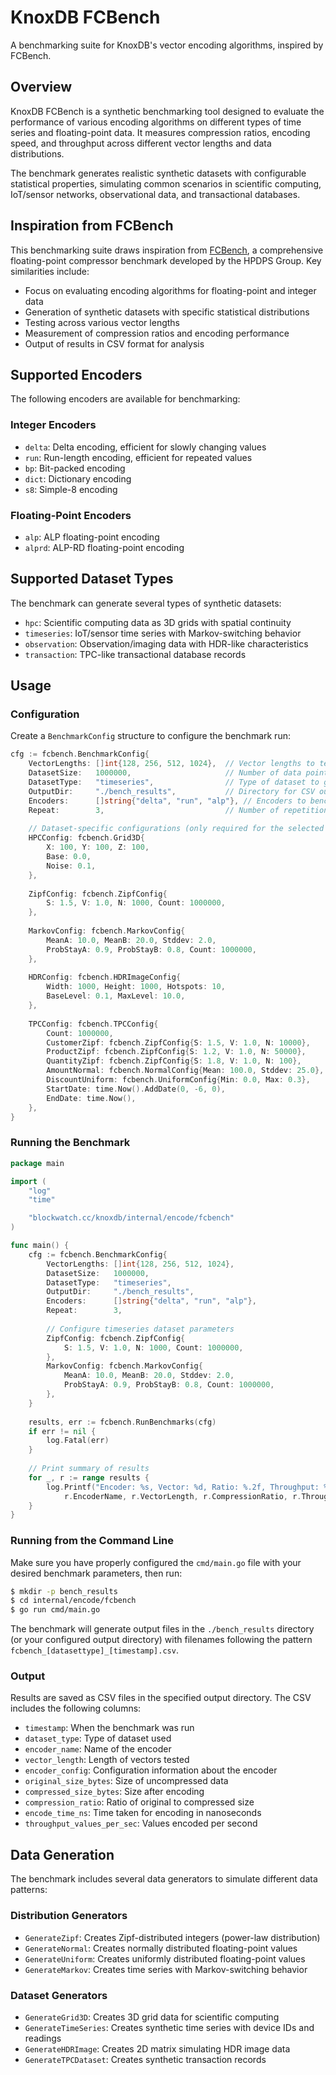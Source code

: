 # KnoxDB FCBench

A benchmarking suite for KnoxDB's vector encoding algorithms, inspired by FCBench.

## Overview

KnoxDB FCBench is a synthetic benchmarking tool designed to evaluate the performance of various encoding algorithms on different types of time series and floating-point data. It measures compression ratios, encoding speed, and throughput across different vector lengths and data distributions.

The benchmark generates realistic synthetic datasets with configurable statistical properties, simulating common scenarios in scientific computing, IoT/sensor networks, observational data, and transactional databases.

## Inspiration from FCBench

This benchmarking suite draws inspiration from [FCBench](https://github.com/hpdps-group/FCBench), a comprehensive floating-point compressor benchmark developed by the HPDPS Group. Key similarities include:

- Focus on evaluating encoding algorithms for floating-point and integer data
- Generation of synthetic datasets with specific statistical distributions
- Testing across various vector lengths
- Measurement of compression ratios and encoding performance
- Output of results in CSV format for analysis

## Supported Encoders

The following encoders are available for benchmarking:

### Integer Encoders
- `delta`: Delta encoding, efficient for slowly changing values
- `run`: Run-length encoding, efficient for repeated values
- `bp`: Bit-packed encoding
- `dict`: Dictionary encoding
- `s8`: Simple-8 encoding

### Floating-Point Encoders
- `alp`: ALP floating-point encoding
- `alprd`: ALP-RD floating-point encoding

## Supported Dataset Types

The benchmark can generate several types of synthetic datasets:

- `hpc`: Scientific computing data as 3D grids with spatial continuity
- `timeseries`: IoT/sensor time series with Markov-switching behavior
- `observation`: Observation/imaging data with HDR-like characteristics
- `transaction`: TPC-like transactional database records

## Usage

### Configuration

Create a `BenchmarkConfig` structure to configure the benchmark run:

```go
cfg := fcbench.BenchmarkConfig{
    VectorLengths: []int{128, 256, 512, 1024},  // Vector lengths to test
    DatasetSize:   1000000,                     // Number of data points to generate
    DatasetType:   "timeseries",                // Type of dataset to generate
    OutputDir:     "./bench_results",           // Directory for CSV output
    Encoders:      []string{"delta", "run", "alp"}, // Encoders to benchmark
    Repeat:        3,                           // Number of repetitions per test
    
    // Dataset-specific configurations (only required for the selected DatasetType)
    HPCConfig: fcbench.Grid3D{
        X: 100, Y: 100, Z: 100, 
        Base: 0.0, 
        Noise: 0.1,
    },
    
    ZipfConfig: fcbench.ZipfConfig{
        S: 1.5, V: 1.0, N: 1000, Count: 1000000,
    },
    
    MarkovConfig: fcbench.MarkovConfig{
        MeanA: 10.0, MeanB: 20.0, Stddev: 2.0,
        ProbStayA: 0.9, ProbStayB: 0.8, Count: 1000000,
    },
    
    HDRConfig: fcbench.HDRImageConfig{
        Width: 1000, Height: 1000, Hotspots: 10,
        BaseLevel: 0.1, MaxLevel: 10.0,
    },
    
    TPCConfig: fcbench.TPCConfig{
        Count: 1000000,
        CustomerZipf: fcbench.ZipfConfig{S: 1.5, V: 1.0, N: 10000},
        ProductZipf: fcbench.ZipfConfig{S: 1.2, V: 1.0, N: 50000},
        QuantityZipf: fcbench.ZipfConfig{S: 1.8, V: 1.0, N: 100},
        AmountNormal: fcbench.NormalConfig{Mean: 100.0, Stddev: 25.0},
        DiscountUniform: fcbench.UniformConfig{Min: 0.0, Max: 0.3},
        StartDate: time.Now().AddDate(0, -6, 0),
        EndDate: time.Now(),
    },
}
```

### Running the Benchmark

```go
package main

import (
    "log"
    "time"

    "blockwatch.cc/knoxdb/internal/encode/fcbench"
)

func main() {
    cfg := fcbench.BenchmarkConfig{
        VectorLengths: []int{128, 256, 512, 1024},
        DatasetSize:   1000000,
        DatasetType:   "timeseries",
        OutputDir:     "./bench_results",
        Encoders:      []string{"delta", "run", "alp"},
        Repeat:        3,
        
        // Configure timeseries dataset parameters
        ZipfConfig: fcbench.ZipfConfig{
            S: 1.5, V: 1.0, N: 1000, Count: 1000000,
        },
        MarkovConfig: fcbench.MarkovConfig{
            MeanA: 10.0, MeanB: 20.0, Stddev: 2.0,
            ProbStayA: 0.9, ProbStayB: 0.8, Count: 1000000,
        },
    }
    
    results, err := fcbench.RunBenchmarks(cfg)
    if err != nil {
        log.Fatal(err)
    }
    
    // Print summary of results
    for _, r := range results {
        log.Printf("Encoder: %s, Vector: %d, Ratio: %.2f, Throughput: %.2f val/s",
            r.EncoderName, r.VectorLength, r.CompressionRatio, r.Throughput)
    }
}
```

### Running from the Command Line

Make sure you have properly configured the `cmd/main.go` file with your desired benchmark parameters, then run:

```bash
$ mkdir -p bench_results
$ cd internal/encode/fcbench
$ go run cmd/main.go
```

The benchmark will generate output files in the `./bench_results` directory (or your configured output directory) with filenames following the pattern `fcbench_[datasettype]_[timestamp].csv`.


### Output

Results are saved as CSV files in the specified output directory. The CSV includes the following columns:

- `timestamp`: When the benchmark was run
- `dataset_type`: Type of dataset used
- `encoder_name`: Name of the encoder
- `vector_length`: Length of vectors tested
- `encoder_config`: Configuration information about the encoder
- `original_size_bytes`: Size of uncompressed data
- `compressed_size_bytes`: Size after encoding
- `compression_ratio`: Ratio of original to compressed size
- `encode_time_ns`: Time taken for encoding in nanoseconds
- `throughput_values_per_sec`: Values encoded per second

## Data Generation

The benchmark includes several data generators to simulate different data patterns:

### Distribution Generators
- `GenerateZipf`: Creates Zipf-distributed integers (power-law distribution)
- `GenerateNormal`: Creates normally distributed floating-point values
- `GenerateUniform`: Creates uniformly distributed floating-point values
- `GenerateMarkov`: Creates time series with Markov-switching behavior

### Dataset Generators
- `GenerateGrid3D`: Creates 3D grid data for scientific computing
- `GenerateTimeSeries`: Creates synthetic time series with device IDs and readings
- `GenerateHDRImage`: Creates 2D matrix simulating HDR image data
- `GenerateTPCDataset`: Creates synthetic transaction records